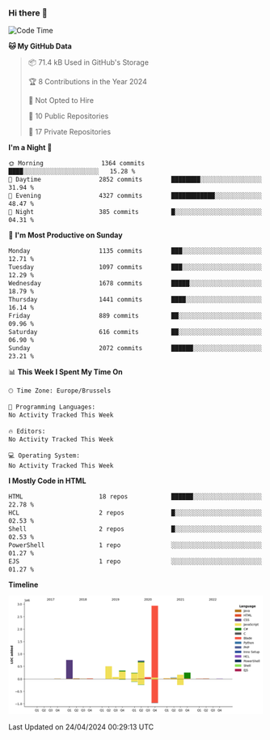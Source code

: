 ### Hi there 👋

<!--START_SECTION:waka-->
![Code Time](http://img.shields.io/badge/Code%20Time-1%2C222%20hrs%2056%20mins-blue)

**🐱 My GitHub Data** 

> 📦 71.4 kB Used in GitHub's Storage 
 > 
> 🏆 8 Contributions in the Year 2024
 > 
> 🚫 Not Opted to Hire
 > 
> 📜 10 Public Repositories 
 > 
> 🔑 17 Private Repositories 
 > 
**I'm a Night 🦉** 

```text
🌞 Morning                1364 commits        ████░░░░░░░░░░░░░░░░░░░░░   15.28 % 
🌆 Daytime                2852 commits        ████████░░░░░░░░░░░░░░░░░   31.94 % 
🌃 Evening                4327 commits        ████████████░░░░░░░░░░░░░   48.47 % 
🌙 Night                  385 commits         █░░░░░░░░░░░░░░░░░░░░░░░░   04.31 % 
```
📅 **I'm Most Productive on Sunday** 

```text
Monday                   1135 commits        ███░░░░░░░░░░░░░░░░░░░░░░   12.71 % 
Tuesday                  1097 commits        ███░░░░░░░░░░░░░░░░░░░░░░   12.29 % 
Wednesday                1678 commits        █████░░░░░░░░░░░░░░░░░░░░   18.79 % 
Thursday                 1441 commits        ████░░░░░░░░░░░░░░░░░░░░░   16.14 % 
Friday                   889 commits         ██░░░░░░░░░░░░░░░░░░░░░░░   09.96 % 
Saturday                 616 commits         ██░░░░░░░░░░░░░░░░░░░░░░░   06.90 % 
Sunday                   2072 commits        ██████░░░░░░░░░░░░░░░░░░░   23.21 % 
```


📊 **This Week I Spent My Time On** 

```text
🕑︎ Time Zone: Europe/Brussels

💬 Programming Languages: 
No Activity Tracked This Week

🔥 Editors: 
No Activity Tracked This Week

💻 Operating System: 
No Activity Tracked This Week
```

**I Mostly Code in HTML** 

```text
HTML                     18 repos            ██████░░░░░░░░░░░░░░░░░░░   22.78 % 
HCL                      2 repos             █░░░░░░░░░░░░░░░░░░░░░░░░   02.53 % 
Shell                    2 repos             █░░░░░░░░░░░░░░░░░░░░░░░░   02.53 % 
PowerShell               1 repo              ░░░░░░░░░░░░░░░░░░░░░░░░░   01.27 % 
EJS                      1 repo              ░░░░░░░░░░░░░░░░░░░░░░░░░   01.27 % 
```



**Timeline**

![Lines of Code chart](https://raw.githubusercontent.com/guillaumedeplancke/guillaumedeplancke/main/assets/bar_graph.png)


 Last Updated on 24/04/2024 00:29:13 UTC
<!--END_SECTION:waka-->
